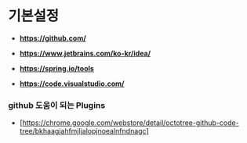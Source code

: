 # **기본설정**

- **https://github.com/**

- **https://www.jetbrains.com/ko-kr/idea/**

- **https://spring.io/tools**

- **https://code.visualstudio.com/**


### github 도움이 되는 Plugins 

- [https://chrome.google.com/webstore/detail/octotree-github-code-tree/bkhaagjahfmjljalopjnoealnfndnagc]

